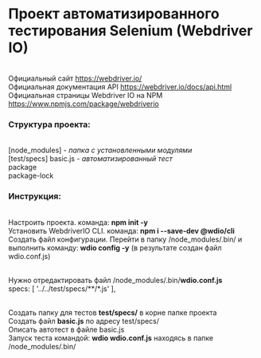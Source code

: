 # Проект автоматизированного тестирования Selenium (Webdriver IO)
<br>Официальный сайт https://webdriver.io/
<br>Официальная документация API https://webdriver.io/docs/api.html
<br>Официальная страницы Webdriver IO на NPM https://www.npmjs.com/package/webdriverio
<p>
    <h3>Структура проекта:</h3>
    <br>[node_modules] - <i>папка с установленными модулями</i>
    <br>[test/specs] basic.js - <i>автоматизированный тест</i>
    <br>package
    <br>package-lock
</p>
<h3>Инструкция:</h3>
<br>Настроить проекта. команда: <b>npm init -y</b>
<br>Установить WebdriverIO CLI. команда: <b>npm i --save-dev @wdio/cli</b>
<br>Создать файл конфигурации. Перейти в папку /node_modules/.bin/ и выполнить команду: <b>wdio config -y</b> (в результате создан файл wdio.conf.js)
<p>
<br>Нужно отредактировать файл /node_modules/.bin/<b>wdio.conf.js</b>
<br>specs: [ '../../test/specs/**/*.js' ],
</p>
<br>Создать папку для тестов <b>test/specs/</b> в корне папке проекта
<br>Создать файл <b>basic.js</b> по адресу test/specs/
<br>Описать автотест в файле basic.js
<br>Запуск теста командой: <b>wdio wdio.conf.js</b> находясь в папке /node_modules/.bin/